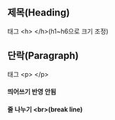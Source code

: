 ## 제목(Heading)
태그 &lt;h&gt; &lt;/h&gt;(h1~h6으로 크기 조정)

## 단락(Paragraph)
태그 &lt;p&gt; &lt;/p&gt;
#### 띄어쓰기 반영 안됨
#### 줄 나누기 &lt;br&gt;(break line)
